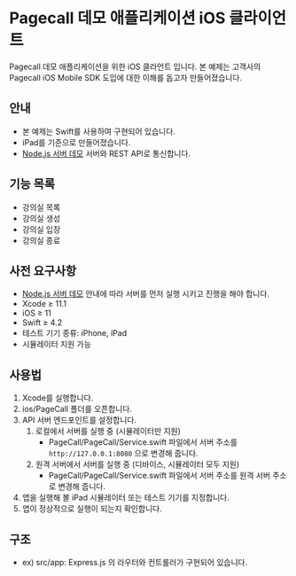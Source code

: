 # Pagecall 데모 애플리케이션 iOS 클라이언트

Pagecall 데모 애플리케이션을 위한 iOS 클라언트 입니다. 본 예제는 고객사의 Pagecall iOS Mobile SDK 도입에 대한 이해를 돕고자 만들어졌습니다.

## 안내

- 본 예제는 Swift를 사용하여 구현되어 있습니다.
- iPad를 기준으로 만들어졌습니다.
- [Node.js 서버 데모](../server) 서버와 REST API로 통신합니다.

## 기능 목록

- 강의실 목록
- 강의실 생성
- 강의실 입장
- 강의실 종료

## 사전 요구사항

- [Node.js 서버 데모](../server) 안내에 따라 서버를 먼저 실행 시키고 진행을 해야 합니다.
- Xcode ≥ 11.1
- iOS ≥ 11
- Swift ≥ 4.2
- 테스트 기기 종류: iPhone, iPad
- 시뮬레이터 지원 가능
  
## 사용법

1. Xcode를 실행합니다.
2. ios/PageCall 폴더를 오픈합니다.
3. API 서버 엔드포인트를 설정합니다.
   1. 로컬에서 서버를 실행 중 (시뮬레이터만 지원)
      - PageCall/PageCall/Service.swift 파일에서 서버 주소를 ```http://127.0.0.1:8080``` 으로 변경해 줍니다.
   2. 원격 서버에서 서버를 실행 중 (디바이스, 시뮬레이터 모두 지원)
      - PageCall/PageCall/Service.swift 파일에서 서버 주소를 원격 서버 주소로 변경해 줍니다.
4. 앱을 실행해 볼 iPad 시뮬레이터 또는 테스트 기기를 지정합니다.
5. 앱이 정상적으로 실행이 되는지 확인합니다.

## 구조

- ex) src/app: Express.js 의 라우터와 컨트롤러가 구현되어 있습니다.